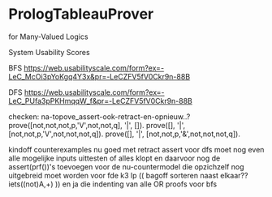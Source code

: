 # PrologTableauProver
for Many-Valued Logics


System Usability Scores

BFS
https://web.usabilityscale.com/form?ex=-LeC_McOi3pYoKgq4Y3x&pr=-LeCZFV5fV0Ckr9n-88B

DFS
https://web.usabilityscale.com/form?ex=-LeC_PUfa3pPKHmqqW_f&pr=-LeCZFV5fV0Ckr9n-88B



checken: 
na-topove_assert-ook-retract-en-opnieuw..?
prove([not,not,not,p,'V',not,not,q], '|', []).
prove([], '|', [not,not,p,'V',not,not,not,q]).
prove([], '|', [not,not,p,'&',not,not,not,q]).

kindoff counterexamples nu
goed met retract assert voor dfs
moet nog even alle mogelijke inputs uittesten of alles klopt
en daarvoor nog de assert(prf())'s toevoegen voor de nu-countermodel
die opzichzelf nog uitgebreid moet worden voor fde k3 lp  (( bagoff sorteren naast elkaar?? iets((not)A,+) ))
en ja die indenting van alle OR proofs voor bfs
